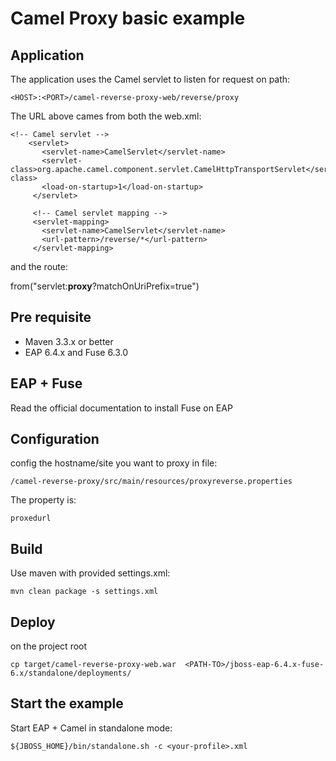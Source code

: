 # Camel Proxy basic example

## Application

The application uses the Camel servlet to listen for request on path:

```
<HOST>:<PORT>/camel-reverse-proxy-web/reverse/proxy
```

The URL above cames from both the web.xml:

```
<!-- Camel servlet -->
    <servlet>
       <servlet-name>CamelServlet</servlet-name>
       <servlet-class>org.apache.camel.component.servlet.CamelHttpTransportServlet</servlet-class>
       <load-on-startup>1</load-on-startup>
     </servlet>

     <!-- Camel servlet mapping -->
     <servlet-mapping>
       <servlet-name>CamelServlet</servlet-name>
       <url-pattern>/reverse/*</url-pattern>
     </servlet-mapping>
```

and the route:


from("servlet:**proxy**?matchOnUriPrefix=true")



## Pre requisite

* Maven 3.3.x or better
* EAP 6.4.x and Fuse 6.3.0

## EAP + Fuse

Read the official documentation to install Fuse on EAP

## Configuration

config the hostname/site you want to proxy in file:

```
/camel-reverse-proxy/src/main/resources/proxyreverse.properties
```

The property is:

```proxedurl```

## Build

Use maven with provided settings.xml:

```
mvn clean package -s settings.xml
```

## Deploy

on the project root

```
cp target/camel-reverse-proxy-web.war  <PATH-TO>/jboss-eap-6.4.x-fuse-6.x/standalone/deployments/
```

## Start the example

Start EAP + Camel in standalone mode:

```
${JBOSS_HOME}/bin/standalone.sh -c <your-profile>.xml
```



